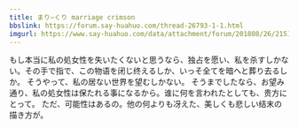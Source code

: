 ```yaml
---
title: まり∽くり marriage crimson
bbslink: https://forum.say-huahuo.com/thread-26793-1-1.html
imgurl: https://www.say-huahuo.com/data/attachment/forum/201808/26/215100yawhh6u4za66whll.jpg
---
```


もし本当に私の処女性を失いたくないと思うなら、独占を愿い、私を杀すしかない。その手で指で、この物语を闭じ终えるしか、いっそ全てを暗へと葬り去るしか。
そうやって、私の居ない世界を望むしかない。
そうまでしたなら、お望み通り、私の処女性は保たれる事になるから。谁に何を言われたとしても、贵方にとって。
ただ、可能性はあるの。他の何よりも冴えた、美しくも悲しい结末の描き方が。<!--more-->
